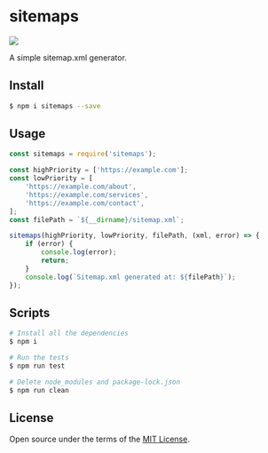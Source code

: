 # sitemaps

[![](https://img.shields.io/npm/v/sitemaps.svg)](https://www.npmjs.com/package/sitemaps)

A simple sitemap.xml generator.

## Install

```bash
$ npm i sitemaps --save
```

## Usage

```javascript
const sitemaps = require('sitemaps');

const highPriority = ['https://example.com'];
const lowPriority = [
    'https://example.com/about',
    'https://example.com/services',
    'https://example.com/contact',
];
const filePath = `${__dirname}/sitemap.xml`;

sitemaps(highPriority, lowPriority, filePath, (xml, error) => {
    if (error) {
        console.log(error);
        return;
    }
    console.log(`Sitemap.xml generated at: ${filePath}`);
});
```

## Scripts

```bash
# Install all the dependencies
$ npm i

# Run the tests
$ npm run test

# Delete node_modules and package-lock.json
$ npm run clean
```

## License

Open source under the terms of the [MIT License](https://opensource.org/licenses/MIT).

